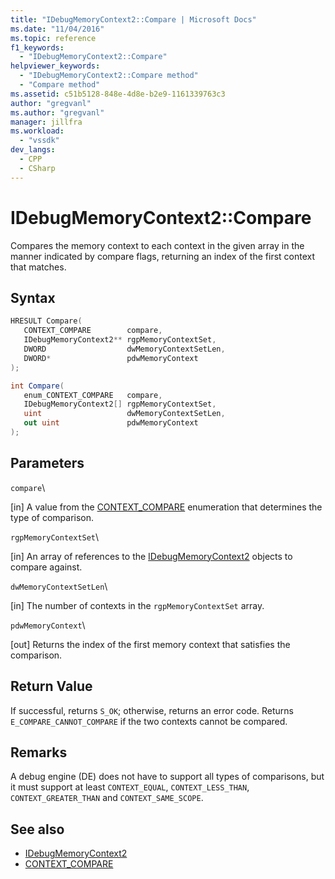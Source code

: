 ```yaml
---
title: "IDebugMemoryContext2::Compare | Microsoft Docs"
ms.date: "11/04/2016"
ms.topic: reference
f1_keywords:
  - "IDebugMemoryContext2::Compare"
helpviewer_keywords:
  - "IDebugMemoryContext2::Compare method"
  - "Compare method"
ms.assetid: c51b5128-848e-4d8e-b2e9-1161339763c3
author: "gregvanl"
ms.author: "gregvanl"
manager: jillfra
ms.workload:
  - "vssdk"
dev_langs:
  - CPP
  - CSharp
---
```

# IDebugMemoryContext2::Compare
Compares the memory context to each context in the given array in the manner indicated by compare flags, returning an index of the first context that matches.

## Syntax

```cpp
HRESULT Compare( 
   CONTEXT_COMPARE        compare,
   IDebugMemoryContext2** rgpMemoryContextSet,
   DWORD                  dwMemoryContextSetLen,
   DWORD*                 pdwMemoryContext
);
```

```csharp
int Compare(
   enum_CONTEXT_COMPARE   compare,
   IDebugMemoryContext2[] rgpMemoryContextSet,
   uint                   dwMemoryContextSetLen,
   out uint               pdwMemoryContext
);
```

## Parameters
 `compare`\

 [in] A value from the [CONTEXT_COMPARE](../../../extensibility/debugger/reference/context-compare.md) enumeration that determines the type of comparison.

 `rgpMemoryContextSet`\

 [in] An array of references to the [IDebugMemoryContext2](../../../extensibility/debugger/reference/idebugmemorycontext2.md) objects to compare against.

 `dwMemoryContextSetLen`\

 [in] The number of contexts in the `rgpMemoryContextSet` array.

 `pdwMemoryContext`\

 [out] Returns the index of the first memory context that satisfies the comparison.

## Return Value
 If successful, returns `S_OK`; otherwise, returns an error code. Returns `E_COMPARE_CANNOT_COMPARE` if the two contexts cannot be compared.

## Remarks
 A debug engine (DE) does not have to support all types of comparisons, but it must support at least `CONTEXT_EQUAL`, `CONTEXT_LESS_THAN`, `CONTEXT_GREATER_THAN` and `CONTEXT_SAME_SCOPE`.

## See also
- [IDebugMemoryContext2](../../../extensibility/debugger/reference/idebugmemorycontext2.md)
- [CONTEXT_COMPARE](../../../extensibility/debugger/reference/context-compare.md)